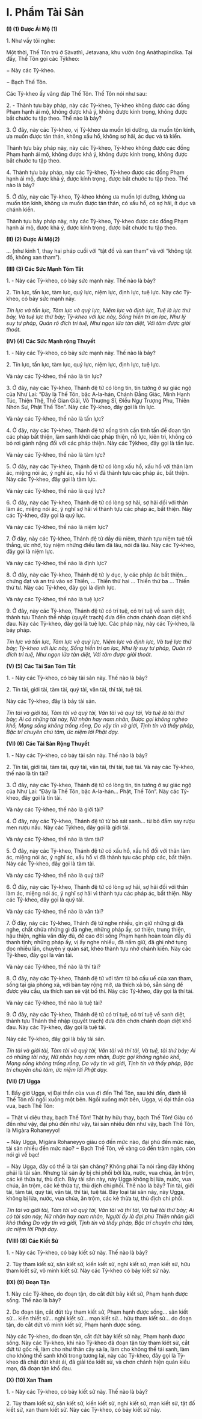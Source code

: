 # I. Phẩm Tài Sản

**(I) (1) Ðược Ái Mộ (1)**

<!--pg-->
1\. Như vầy tôi nghe:

Một thời, Thế Tôn trú ở Sàvathì, Jetavana, khu vườn ông Anàthapindika. Tại đấy, Thế Tôn gọi các Tỷkheo:

− Này các Tỷ-kheo.

− Bạch Thế Tôn.

Các Tỷ-kheo ấy vâng đáp Thế Tôn. Thế Tôn nói như sau:

<!--pg-->
2\. - Thành tựu bảy pháp, này các Tỷ-kheo, Tỷ-kheo không được các đồng Phạm hạnh ái mộ, không được
khả ý, không được kính trọng, không được bắt chước tu tập theo. Thế nào là bảy?

<!--pg-->
3\. Ở đây, này các Tỷ-kheo, vị Tỷ-kheo ưa muốn lợi dưỡng, ưa muốn tôn kính, ưa muốn được tán thán,
không xấu hổ, không sợ hãi, ác dục và tà kiến.

Thành tựu bảy pháp này, này các Tỷ-kheo, Tỷ-kheo không được các đồng Phạm hạnh ái mộ, không
được khả ý, không được kính trọng, không được bắt chước tu tập theo.

<!--pg-->
4\. Thành tựu bảy pháp, này các Tỷ-kheo, Tỷ-kheo được các đồng Phạm hạnh ái mộ, được khả ý, được
kính trọng, được bắt chước tu tập theo. Thế nào là bảy?

<!--pg-->
5\. Ở đây, này các Tỷ-kheo, Tỷ-kheo không ưa muốn lợi dưỡng, không ưa muốn tôn kính, không ưa
muốn được tán thán, có xấu hổ, có sợ hãi, ít dục và chánh kiến.

Thành tựu bảy pháp này, này các Tỷ-kheo, Tỷ-kheo được các đồng Phạm hạnh ái mộ, được khả ý, được
kính trọng, được bắt chước tu tập theo.

**(II) (2) Ðược Ái Mộ(2)**

... (như kinh 1, thay hai pháp cuối với “tật đố và xan tham” và với “không tật đố, không xan tham”).

**(III) (3) Các Sức Mạnh Tóm Tắt**

<!--pg-->
1\. - Này các Tỷ-kheo, có bảy sức mạnh này. Thế nào là bảy?

<!--pg-->
2\. Tín lực, tấn lực, tàm lực, quý lực, niệm lực, định lực, tuệ lực. Này các Tỷ-kheo, có bảy sức mạnh này.

_Tín lực và tấn lực,_
_Tàm lực và quý lực,_
_Niệm lực và định lực,_
_Tuệ là lực thứ bảy,_
_Và tuệ lực thứ bảy;_
_Tỷ-kheo với lực này,_
_Sống hiền trí an lạc,_
_Như lý suy tư pháp,_
_Quán rõ đích trí tuệ,_
_Như ngọn lửa tàn diệt,_
_Với tâm được giải thoát._

**(IV) (4) Các Sức Mạnh rộng Thuyết**

<!--pg-->
1\. - Này các Tỷ-kheo, có bảy sức mạnh này. Thế nào là bảy?

<!--pg-->
2\. Tín lực, tấn lực, tàm lực, quý lực, niệm lực, định lực, tuệ lực.

Và này các Tỷ-kheo, thế nào là tín lực?

<!--pg-->
3\. Ở đây, này các Tỷ-kheo, Thánh đệ tử có lòng tin, tin tưởng ở sự giác ngộ của Như Lai: “Ðây là Thế
Tôn, bậc A-la-hán, Chánh Ðẳng Giác, Minh Hạnh Túc, Thiện Thệ, Thế Gian Giải, Vô Thượng Sĩ, Ðiều
Ngự Trượng Phu, Thiên Nhơn Sư, Phật Thế Tôn”. Này các Tỷ-kheo, đây gọi là tín lực.

Và này các Tỷ-kheo, thế nào là tấn lực?

<!--pg-->
4\. Ở đây, này các Tỷ-kheo, Thánh đệ tử sống tinh cần tinh tấn để đoạn tận các pháp bất thiện, làm sanh
khởi các pháp thiện, nỗ lực, kiên trì, không có bỏ rơi gánh nặng đối với các pháp thiện. Này các Tỷkheo, đây gọi là tấn lực.

Và này các Tỷ-kheo, thế nào là tàm lực?

<!--pg-->
5\. Ở đây, này các Tỷ-kheo, Thánh đệ tử có lòng xấu hổ, xấu hổ với thân làm ác, miệng nói ác, ý nghĩ ác,
xấu hổ vì đã thành tựu các pháp ác, bất thiện. Này các Tỷ-kheo, đây gọi là tàm lực.

Và này các Tỷ-kheo, thế nào là quý lực?

<!--pg-->
6\. Ở đây, này các Tỷ-kheo, Thánh đệ tử có lòng sợ hãi, sợ hãi đối với thân làm ác, miệng nói ác, ý nghĩ
sợ hãi vì thành tựu các pháp ác, bất thiện. Này các Tỷ-kheo, đây gọi là quý lực.

Và này các Tỷ-kheo, thế nào là niệm lực?

<!--pg-->
7\. Ở đây, này các Tỷ-kheo, Thánh đệ tử đầy đủ niệm, thành tựu niệm tuệ tối thắng, ức nhớ, tùy niệm
những điều làm đã lâu, nói đã lâu. Này các Tỷ-kheo, đây gọi là niệm lực.

Và này các Tỷ-kheo, thế nào là định lực?

<!--pg-->
8\. Ở đây, này các Tỷ-kheo, Thánh đệ tử ly dục, ly các pháp ác bất thiện... chứng đạt và an trú vào sơ
Thiền, ... Thiền thứ hai ... Thiền thứ ba ... Thiền thứ tư. Này các Tỷ-kheo, đây gọi là định lực.

Và này các Tỷ-kheo, thế nào là tuệ lực?

<!--pg-->
9\. Ở đây, này các Tỷ-kheo, Thánh đệ tử có trí tuệ, có trí tuệ về sanh diệt, thành tựu Thánh thể nhập
(quyết trạch) đưa đến chơn chánh đoạn diệt khổ đau. Này các Tỷ-kheo, đây gọi là tuệ lực.
Các pháp này, này các Tỷ-kheo, là bảy pháp.

_Tín lực và tấn lực,_
_Tàm lực và quý lực,_
_Niệm lực và định lực,_
_Và tuệ lực thứ bảy;_
_Tỷ-kheo với lực này,_
_Sống hiền trí an lạc,_
_Như lý suy tư pháp,_
_Quán rõ đích trí tuệ,_
_Như ngọn lửa tàn diệt,_
_Với tâm được giải thoát._

**(V) (5) Các Tài Sản Tóm Tắt**

<!--pg-->
1\. - Này các Tỷ-kheo, có bảy tài sản này. Thế nào là bảy?

<!--pg-->
2\. Tín tài, giới tài, tàm tài, quý tài, văn tài, thí tài, tuệ tài.

Này các Tỷ-kheo, đây là bảy tài sản.

_Tín tài và giới tài,_
_Tàm tài và quý tài,_
_Văn tài và quý tài,_
_Và tuệ là tài thứ bảy;_
_Ai có những tài này,_
_Nữ nhân hay nam nhân,_
_Ðược gọi không nghèo khổ,_
_Mạng sống không trống rỗng,_
_Do vậy tín và giới,_
_Tịnh tín và thấy pháp,_
_Bậc trí chuyên chú tâm,_
_ức niệm lời Phật dạy._

**(VI) (6) Các Tài Sản Rộng Thuyết**

<!--pg-->
1\. - Này các Tỷ-kheo, có bảy tài sản này. Thế nào là bảy?

<!--pg-->
2\. Tín tài, giới tài, tàm tài, quý tài, văn tài, thí tài, tuệ tài. Và này các Tỷ-kheo, thế nào là tín tài?

<!--pg-->
3\. Ở đây, này các Tỷ-kheo, Thánh đệ tử có lòng tin, tin tưởng ở sự giác ngộ của Như Lai: “Ðây là Thế
Tôn, bậc A-la-hán... Phật, Thế Tôn”. Này các Tỷ-kheo, đây gọi là tín tài.

Và này các Tỷ-kheo, thế nào là giới tài?

<!--pg-->
4\. Ở đây, này các Tỷ-kheo, Thánh đệ tử từ bỏ sát sanh... từ bỏ đắm say rượu men rượu nấu. Này các Tỷkheo, đây gọi là giới tài.

Và này các Tỷ-kheo, thế nào là tàm tài?
<!--pg-->
5\. Ở đây, này các Tỷ-kheo, Thánh đệ tử có xấu hổ, xấu hổ đối với thân làm ác, miệng nói ác, ý nghĩ ác,
xấu hổ vì đã thành tựu các pháp các, bất thiện. Này các Tỷ-kheo, đây gọi là tàm tài.

Và này các Tỷ-kheo, thế nào là quý tài?

<!--pg-->
6\. Ở đây, này các Tỷ-kheo, Thánh đệ tử có lòng sợ hãi, sợ hãi đối với thân làm ác, miệng nói ác, ý nghĩ
sợ hãi vì thành tựu các pháp ác, bất thiện. Này các Tỷ-kheo, đây gọi là quý tài.

Và này các Tỷ-kheo, thế nào là văn tài?

<!--pg-->
7\. Ở đây, này các Tỷ-kheo, Thánh đệ tử nghe nhiều, gìn giữ những gì đã nghe, chất chứa những gì đã
nghe, những pháp ấy, sơ thiện, trung thiện, hậu thiện, nghĩa văn đầy đủ, đề cao đời sống Phạm hạnh
hoàn toàn đầy đủ thanh tịnh; những pháp ấy, vị ấy nghe nhiều, đã nắm giữ, đã ghi nhớ tụng đọc nhiều
lần, chuyên ý quán sát, khéo thành tựu nhờ chánh kiến. Này các Tỷ-kheo, đây gọi là văn tài.

Và này các Tỷ-kheo, thế nào là thí tài?

<!--pg-->
8\. Ở đây, này các Tỷ-kheo, Thánh đệ tử với tâm từ bỏ cấu uế của xan tham, sống tại gia phóng xả, với
bàn tay rộng mở, ưa thích xả bỏ, sẵn sàng để được yêu cầu, ưa thích san sẻ vật bố thí. Này các Tỷ-kheo,
đây gọi là thí tài.

Và này các Tỷ-kheo, thế nào là tuệ tài?

<!--pg-->
9\. Ở đây, này các Tỷ-kheo, Thánh đệ tử có trí tuệ, có trí tuệ về sanh diệt, thành tựu Thánh thể nhập
(quyết trạch) đưa đến chơn chánh đoạn diệt khổ đau. Này các Tỷ-kheo, đây gọi là tuệ tài.

Này các Tỷ-kheo, đây gọi là bảy tài sản.

_Tín tài và giới tài,_
_Tàm tài và quý tài,_
_Văn tài và thí tài,_
_Và tuệ, tài thứ bảy;_
_Ai có những tài này,_
_Nữ nhân hay nam nhân,_
_Ðược gọi không nghèo khổ,_
_Mạng sống không trống rỗng,_
_Do vậy tín và giới,_
_Tịnh tín và thấy pháp,_
_Bậc trí chuyên chú tâm,_
_ức niệm lời Phật dạy._

**(VII) (7) Ugga**

<!--pg-->
1\. Bấy giờ Ugga, vị Ðại thần của vua đi đến Thế Tôn, sau khi đến, đảnh lễ Thế Tôn rồi ngồi xuống một
bên. Ngồi xuống một bên, Ugga, vị đại thần của vua, bạch Thế Tôn:

− Thật vi diệu thay, bạch Thế Tôn! Thật hy hữu thay, bạch Thế Tôn! Giàu có đến như vậy, đại phú đến
như vậy, tài sản nhiều đến như vậy, bạch Thế Tôn, là Migàra Rohaneyyo!

− Này Ugga, Migàra Rohaneyyo giàu có đến mức nào, đại phú đến mức nào, tài sản nhiều đến mức nào?
− Bạch Thế Tôn, về vàng có đến trăm ngàn, còn nói gì về bạc!

− Này Ugga, đây có thể là tài sản chăng? Không phải Ta nói rằng đây không phải là tài sản. Nhưng tài
sản ấy bị chi phối bởi lửa, nước, vua chúa, ăn trộm, các kẻ thừa tự, thù địch. Bảy tài sản này, này Ugga
không bị lửa, nước, vua chúa, ăn trộm, các kẻ thừa tự, thù địch chi phối. Thế nào là bảy? Tín tài, giới tài,
tàm tài, quý tài, văn tài, thí tài, tuệ tài. Bảy loại tài sản này, này Ugga, không bị lửa, nước, vua chúa, ăn
trộm, các kẻ thừa tự, thù địch chi phối.

_Tín tài và giới tài,_
_Tàm tài và quý tài,_
_Văn tài và thí tài,_
_Và tuệ tài thứ bảy;_
_Ai có tài sản này,_
_Nữ nhân hay nam nhân,_
_Người ấy là đại phú_
_Thiên nhân giới khó thắng_
_Do vậy tín và giới,_
_Tịnh tín và thấy pháp,_
_Bậc trí chuyên chú tâm,_
_ức niệm lời Phật dạy._

**(VIII) (8) Các Kiết Sử**

<!--pg-->
1\. - Này các Tỷ-kheo, có bảy kiết sử này. Thế nào là bảy?

<!--pg-->
2\. Tùy tham kiết sử, sân kiết sử, kiến kiết sử, nghi kiết sử, mạn kiết sử, hữu tham kiết sử, vô minh kiết
sử. Này các Tỷ-kheo có bảy kiết sử này.

**(IX) (9) Ðoạn Tận**

<!--pg-->
1\. Này các Tỷ-kheo, do đoạn tận, do cắt đứt bảy kiết sử, Phạm hạnh được sống. Thế nào là bảy?

<!--pg-->
2\. Do đoạn tận, cắt đứt tùy tham kiết sử, Phạm hạnh được sống... sân kiết sử... kiến thiết sử... nghi kiết
sử... mạn kiết sử... hữu tham kiết sử... do đoạn tận, do cắt đứt vô minh kiết sử, Phạm hạnh được sống.

Này các Tỷ-kheo, do đoạn tận, cắt đứt bảy kiết sử này, Phạm hạnh được sống. Này các Tỷ-kheo, khi nào
Tỷ-kheo đã đoạn tận tùy tham kiết sử, cắt đứt từ gốc rễ, làm cho như thân cây sà la, làm cho không thể
tái sanh, làm cho không thể sanh khởi trong tương lai, này các Tỷ-kheo, đây gọi là Tỷ-kheo đã chặt đứt
khát ái, đã giải tỏa kiết sử, và chơn chánh hiện quán kiêu mạn, đã đoạn tận khổ đau.

**(X) (10) Xan Tham**

<!--pg-->
1\. - Này các Tỷ-kheo, có bảy kiết sử này. Thế nào là bảy?

<!--pg-->
2\. Tùy tham kiết sử, sân kiết sử, kiến kiết sử, nghi kiết sử, mạn kiết sử, tật đố kiết sử, xan tham kiết sử.
Này các Tỷ-kheo, có bảy kiết sử này.

